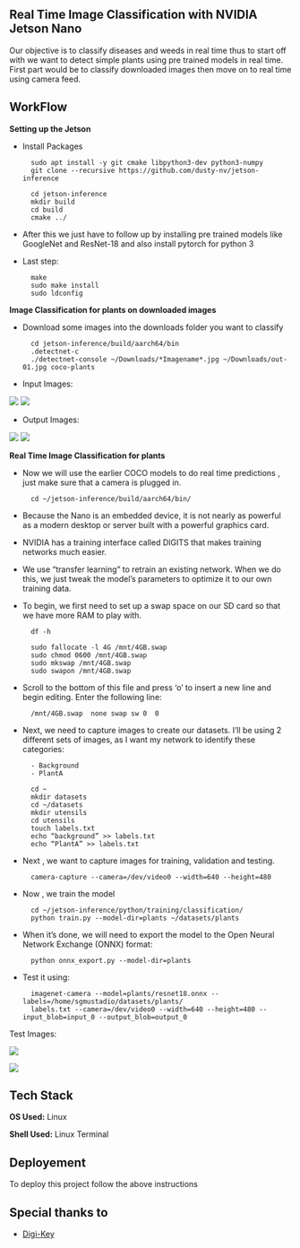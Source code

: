 
## Real Time Image Classification with NVIDIA Jetson Nano

Our objective is to classify diseases and weeds in real time thus to start off with we want to detect simple plants using pre trained models in real time. First part would be to classify downloaded images then move on to real time using camera feed.


## WorkFlow

**Setting up the Jetson**

- Install Packages

        sudo apt install -y git cmake libpython3-dev python3-numpy
        git clone --recursive https://github.com/dusty-nv/jetson-inference

        cd jetson-inference
        mkdir build
        cd build
        cmake ../

- After this we just have to follow up by installing pre trained models like GoogleNet and ResNet-18 and also install pytorch for python 3
- Last step: 

        make
        sudo make install
        sudo ldconfig

**Image Classification for plants on downloaded images**

- Download some images into the downloads folder you want to classify

        cd jetson-inference/build/aarch64/bin
        .detectnet-c
        ./detectnet-console ~/Downloads/*Imagename*.jpg ~/Downloads/out-01.jpg coco-plants

- Input Images: 

![](https://github.com/TejasARathod/Final-Year-Project-AgriDoc-Agricultural-Robot-/blob/a606f3ec7d582893d704e2dd5856c25b4fc097fb/Part1/b.jpg)
![](https://github.com/TejasARathod/Final-Year-Project-AgriDoc-Agricultural-Robot-/blob/a606f3ec7d582893d704e2dd5856c25b4fc097fb/Part1/d.jpeg)

- Output Images: 

![](https://github.com/TejasARathod/Final-Year-Project-AgriDoc-Agricultural-Robot-/blob/a606f3ec7d582893d704e2dd5856c25b4fc097fb/Part1/out-02.jpg)
![](https://github.com/TejasARathod/Final-Year-Project-AgriDoc-Agricultural-Robot-/blob/a606f3ec7d582893d704e2dd5856c25b4fc097fb/Part1/out-04.jpg)

**Real Time Image Classification for plants**

- Now we will use the earlier COCO models to do real time predictions , just make sure that a camera is plugged in.

        cd ~/jetson-inference/build/aarch64/bin/

- Because the Nano is an embedded device, it is not nearly as powerful as a modern desktop or server built with a powerful graphics card. 
- NVIDIA has a training interface called DIGITS that makes training networks much easier.
- We use “transfer learning” to retrain an existing network. When we do this, we just tweak the model’s parameters to optimize it to our own training data.
- To begin, we first need to set up a swap space on our SD card so that we have more RAM to play with.

        df -h

        sudo fallocate -l 4G /mnt/4GB.swap
        sudo chmod 0600 /mnt/4GB.swap
        sudo mkswap /mnt/4GB.swap
        sudo swapon /mnt/4GB.swap

- Scroll to the bottom of this file and press ‘o’ to insert a new line and begin editing. Enter the following line:

        /mnt/4GB.swap  none swap sw 0  0

- Next, we need to capture images to create our datasets. I’ll be using 2 different sets of images, as I want my network to identify these categories:
        
        - Background
        - PlantA

        cd ~
        mkdir datasets
        cd ~/datasets
        mkdir utensils
        cd utensils
        touch labels.txt
        echo “background” >> labels.txt
        echo “PlantA” >> labels.txt
        
- Next , we want to capture images for training, validation and testing.

        camera-capture --camera=/dev/video0 --width=640 --height=480

- Now , we train the model

        cd ~/jetson-inference/python/training/classification/
        python train.py --model-dir=plants ~/datasets/plants

- When it’s done, we will need to export the model to the Open Neural Network Exchange (ONNX) format:

        python onnx_export.py --model-dir=plants

- Test it using:

        imagenet-camera --model=plants/resnet18.onnx --labels=/home/sgmustadio/datasets/plants/
        labels.txt --camera=/dev/video0 --width=640 --height=480 --input_blob=input_0 --output_blob=output_0

Test Images:

![](https://github.com/TejasARathod/Final-Year-Project-AgriDoc-Agricultural-Robot-/blob/1148f05ecc94577dae25c50ecd90a7e7ead4dbfd/Part1/1.png)

![](https://github.com/TejasARathod/Final-Year-Project-AgriDoc-Agricultural-Robot-/blob/1148f05ecc94577dae25c50ecd90a7e7ead4dbfd/Part1/2.png)

        




## Tech Stack

**OS Used:** Linux

**Shell Used:** Linux Terminal


## Deployement

To deploy this project follow the above instructions


## Special thanks to

 - [Digi-Key](https://www.digikey.in/en/maker/projects/getting-started-with-the-nvidia-jetson-nano-part-1-setup/2f497bb88c6f4688b9774a81b80b8ec2)


 

